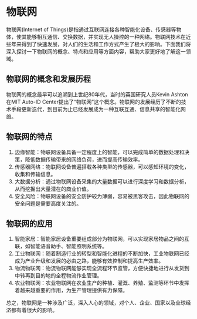 # 物联网
物联网(Internet of Things)是指通过互联网连接各种智能化设备、传感器等物体，使其能够相互通信、交换数据，并实现无人操控的一种网络。物联网技术在近些年来得到了快速发展，对人们的生活和工作方式产生了极大的影响。下面我们将深入探讨一下物联网的概念、特点和应用等方面内容，帮助大家更好地了解这一领域。

## 物联网的概念和发展历程
物联网的概念最早可以追溯到上世纪80年代，当时的英国研究人员Kevin Ashton在MIT Auto-ID Center提出了“物联网”这个概念。物联网的发展经历了不断的技术手段更新迭代，到目前为止已经发展成为一种互联互通、信息共享的智能化网络。

## 物联网的特点
1. 边缘智能：物联网设备具备一定程度上的智能，可以完成简单的数据处理和决策，降低数据传输带来的网络负荷，进而提高传输效率。
2. 传感器网络：物联网设备普遍搭载各种类型的传感器，可以感知环境的变化，收集和传输信息。
3. 大数据分析：通过物联网设备采集的大量数据可以进行深度学习和数据分析，从而挖掘出大量潜在的商业价值。
4. 安全风险：物联网设备的安全防护较为薄弱，容易被黑客攻击，因此物联网的安全问题是需要高度关注的。

## 物联网的应用
1. 智能家居：智能家居设备重要组成部分为物联网，可以实现家居物品之间的互联，如智能语音助手、智能照明系统等。
2. 工业物联网：随着制造行业的转型和智能化进程的不断加快，工业物联网已经成为产业升级和发展的必由之路，能够有效控制和提高生产效率。
3. 物流物联网：物流物联网能够实现全流程环节监管，方便快捷地进行从发货到中转再到目的地的全程物流作业管理。
4. 农业物联网：农业物联网在农业生产的种植、灌溉、养殖、监测等环节中发挥着越来越重要的作用，为生产管理提供有力保障。

总之，物联网是一种涉及广泛，深入人心的领域，对个人、企业、国家以及全球经济都有着很大的影响。